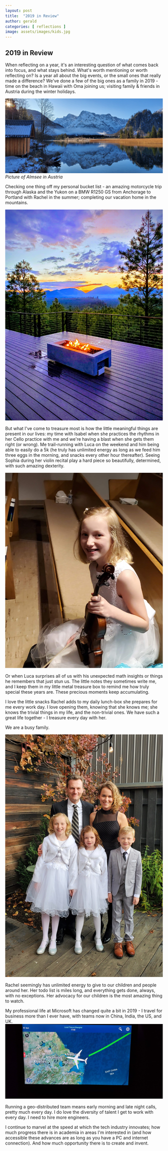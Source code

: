 ```yaml
---
layout: post
title:  "2019 in Review"
author: gerald
categories: [ reflections ]
image: assets/images/kids.jpg
---
```


2019 in Review 
---

When reflecting on a year, it's an interesting question of what comes back into focus, and what stays behind. What's worth mentioning or worth reflecting on? Is a year all about the big events, or the small ones that really made a difference? We've done a few of the big ones as a family in 2019 - time on the beach in Hawaii with Oma joining us; visiting family & friends in Austria during the winter holidays.

![Assets](/assets/images/almsee.jpg)
_Picture of Almsee in Austria_

Checking one thing off my personal bucket list - an amazing motorcycle trip through Alaska and the Yukon on a BMW R1250 GS from Anchorage to Portland with Rachel in the summer; completing our vacation home in the mountains. 

![Assets](/assets/images/patio.jpg)

But what I've come to treasure most is how the little meaningful things are present in our lives: my time with Isabel when she practices the rhythms in her Cello practice with me and we're having a blast when she gets them right (or wrong). Me trail-running with Luca on the weekend and him being able to easily do a 5k (he truly has unlimited energy as long as we feed him three eggs in the morning, and snacks every other hour thereafter). Seeing Sophia during her violin recital play a hard piece so beautifully, determined, with such amazing dexterity. 

![Assets](/assets/images/sophia2.jpg)

Or when Luca surprises all of us with his unexpected math insights or things he remembers that just stun us. The little notes they sometimes write me, and I keep them in my little metal treasure box to remind me how truly special these years are. These precious moments keep accumulating.

I love the little snacks Rachel adds to my daily lunch-box she prepares for me every work day. I love opening them, knowing that she knows me; she knows the trivial things in my life, and the non-trivial ones. We have such a great life together - I treasure every day with her.    

We are a busy family. 

![Assets](/assets/images/family2.jpg)

Rachel seemingly has unlimited energy to give to our children and people around her. Her todo list is miles long, and everything gets done, always, with no exceptions. Her advocacy for our children is the most amazing thing to watch.  

My professional life at Microsoft has changed quite a bit in 2019 - I travel for business more than I ever have, with teams now in China, India, the US, and UK. 
![Assets](/assets/images/flight.jpg)

Running a geo-distributed team means early morning and late night calls, pretty much every day. I do love the diversity of talent I get to work with every day. I need to hire more engineers. 

I continue to marvel at the speed at which the tech industry innovates; how much progress there is in academia in areas I'm interested in (and how accessible these advances are as long as you have a PC and internet connection). And how much opportunity there is to create and invent. 



